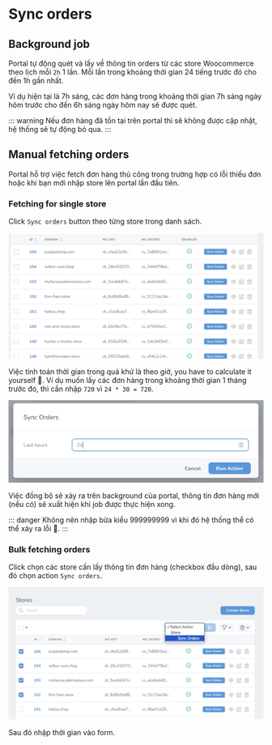 # Sync orders

## Background job

Portal tự động quét và lấy về thông tin orders từ các store Woocommerce theo lịch mỗi `2h` 1 lần. Mỗi lần trong khoảng thời gian 24 tiếng trước đó cho đến 1h gần nhất.

Ví dụ hiện tại là 7h sáng, các đơn hàng trong khoảng thời gian 7h sáng ngày hôm trước cho đến 6h sáng ngày hôm nay sẽ được quét.

::: warning
Nếu đơn hàng đã tồn tại trên portal thì sẽ không được cập nhật, hệ thống sẽ tự động bỏ qua.
:::

## Manual fetching orders

Portal hỗ trợ việc fetch đơn hàng thủ công trong trường hợp có lỗi thiếu đơn hoặc khi bạn mới nhập store lên portal lần đầu tiên.

### Fetching for single store

Click `Sync orders` button theo từng store trong danh sách.

![](./img/orders-list-store.png)

Việc tính toán thời gian trong quá khứ là theo giờ, you have to calculate it yourself 🤣. Ví dụ muốn lấy các đơn hàng trong khoảng thời gian 1 tháng trước đó, thì cần nhập `720` vì `24 * 30 = 720`.

![](./img/orders-sync-form.png)

Việc đồng bộ sẽ xảy ra trên background của portal, thông tin đơn hàng mới (nếu có) sẽ xuất hiện khi job được thực hiện xong.

::: danger
Không nên nhập bừa kiểu 999999999 vì khi đó hệ thống thể có thể xảy ra lỗi :tada:.
:::

### Bulk fetching orders

Click chọn các store cần lấy thông tin đơn hàng (checkbox đầu dòng), sau đó chọn action `Sync orders`.

![](./img/orders-bulk-sync.png)

Sau đó nhập thời gian vào form.
